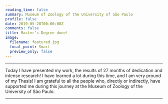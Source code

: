 ```yaml
---
reading_time: false
summary: Museum of Zoology of the University of São Paulo
profile: false
date: 2019-05-28T00:00:00Z
comments: false
title: Master’s Degree done!
image:
  filename: featured.jpg
  focal_point: Smart
  preview_only: false
---
```

---
Today I have presented my work, the results of 27 months of dedication and intense research! 
I have learned a lot during this time, and I am very pround of my Thesis! I am grateful to all the people who, directly or indirectly, 
have supported me during this journey at the Museum of Zoology of the University of São Paulo.

---

